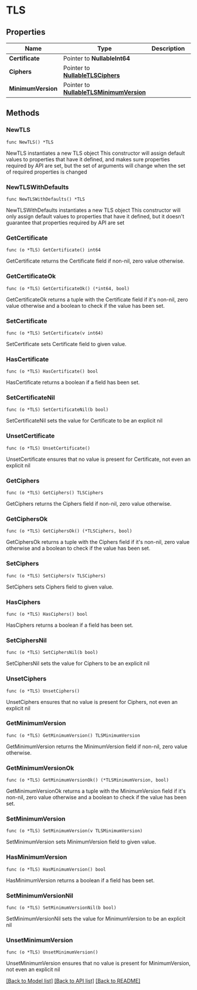 # TLS

## Properties

Name | Type | Description | Notes
------------ | ------------- | ------------- | -------------
**Certificate** | Pointer to **NullableInt64** |  | [optional] 
**Ciphers** | Pointer to [**NullableTLSCiphers**](TLSCiphers.md) |  | [optional] 
**MinimumVersion** | Pointer to [**NullableTLSMinimumVersion**](TLSMinimumVersion.md) |  | [optional] 

## Methods

### NewTLS

`func NewTLS() *TLS`

NewTLS instantiates a new TLS object
This constructor will assign default values to properties that have it defined,
and makes sure properties required by API are set, but the set of arguments
will change when the set of required properties is changed

### NewTLSWithDefaults

`func NewTLSWithDefaults() *TLS`

NewTLSWithDefaults instantiates a new TLS object
This constructor will only assign default values to properties that have it defined,
but it doesn't guarantee that properties required by API are set

### GetCertificate

`func (o *TLS) GetCertificate() int64`

GetCertificate returns the Certificate field if non-nil, zero value otherwise.

### GetCertificateOk

`func (o *TLS) GetCertificateOk() (*int64, bool)`

GetCertificateOk returns a tuple with the Certificate field if it's non-nil, zero value otherwise
and a boolean to check if the value has been set.

### SetCertificate

`func (o *TLS) SetCertificate(v int64)`

SetCertificate sets Certificate field to given value.

### HasCertificate

`func (o *TLS) HasCertificate() bool`

HasCertificate returns a boolean if a field has been set.

### SetCertificateNil

`func (o *TLS) SetCertificateNil(b bool)`

 SetCertificateNil sets the value for Certificate to be an explicit nil

### UnsetCertificate
`func (o *TLS) UnsetCertificate()`

UnsetCertificate ensures that no value is present for Certificate, not even an explicit nil
### GetCiphers

`func (o *TLS) GetCiphers() TLSCiphers`

GetCiphers returns the Ciphers field if non-nil, zero value otherwise.

### GetCiphersOk

`func (o *TLS) GetCiphersOk() (*TLSCiphers, bool)`

GetCiphersOk returns a tuple with the Ciphers field if it's non-nil, zero value otherwise
and a boolean to check if the value has been set.

### SetCiphers

`func (o *TLS) SetCiphers(v TLSCiphers)`

SetCiphers sets Ciphers field to given value.

### HasCiphers

`func (o *TLS) HasCiphers() bool`

HasCiphers returns a boolean if a field has been set.

### SetCiphersNil

`func (o *TLS) SetCiphersNil(b bool)`

 SetCiphersNil sets the value for Ciphers to be an explicit nil

### UnsetCiphers
`func (o *TLS) UnsetCiphers()`

UnsetCiphers ensures that no value is present for Ciphers, not even an explicit nil
### GetMinimumVersion

`func (o *TLS) GetMinimumVersion() TLSMinimumVersion`

GetMinimumVersion returns the MinimumVersion field if non-nil, zero value otherwise.

### GetMinimumVersionOk

`func (o *TLS) GetMinimumVersionOk() (*TLSMinimumVersion, bool)`

GetMinimumVersionOk returns a tuple with the MinimumVersion field if it's non-nil, zero value otherwise
and a boolean to check if the value has been set.

### SetMinimumVersion

`func (o *TLS) SetMinimumVersion(v TLSMinimumVersion)`

SetMinimumVersion sets MinimumVersion field to given value.

### HasMinimumVersion

`func (o *TLS) HasMinimumVersion() bool`

HasMinimumVersion returns a boolean if a field has been set.

### SetMinimumVersionNil

`func (o *TLS) SetMinimumVersionNil(b bool)`

 SetMinimumVersionNil sets the value for MinimumVersion to be an explicit nil

### UnsetMinimumVersion
`func (o *TLS) UnsetMinimumVersion()`

UnsetMinimumVersion ensures that no value is present for MinimumVersion, not even an explicit nil

[[Back to Model list]](../README.md#documentation-for-models) [[Back to API list]](../README.md#documentation-for-api-endpoints) [[Back to README]](../README.md)


